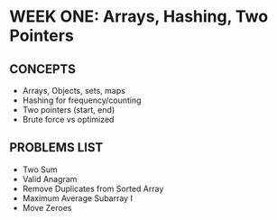 # WEEK ONE: Arrays, Hashing, Two Pointers 

## CONCEPTS 
- Arrays, Objects, sets, maps
- Hashing for frequency/counting
- Two pointers (start, end)
- Brute force vs optimized

##  PROBLEMS LIST
- Two Sum
- Valid Anagram
- Remove Duplicates from Sorted Array
- Maximum Average Subarray I
- Move Zeroes
